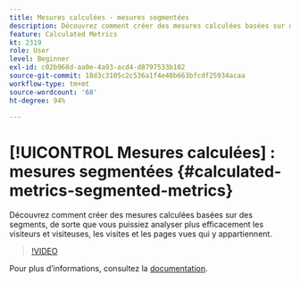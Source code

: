 ```yaml
---
title: Mesures calculées - mesures segmentées
description: Découvrez comment créer des mesures calculées basées sur des segments, de sorte que vous puissiez analyser plus efficacement les visiteurs et visiteuses, les visites et les pages vues qui y appartiennent.
feature: Calculated Metrics
kt: 2319
role: User
level: Beginner
exl-id: c02b968d-aa0e-4a93-acd4-d8797533b182
source-git-commit: 18d3c3105c2c536a1f4e40b663bfcdf25934acaa
workflow-type: tm+mt
source-wordcount: '68'
ht-degree: 94%

---
```


# [!UICONTROL Mesures calculées] : mesures segmentées {#calculated-metrics-segmented-metrics}

Découvrez comment créer des mesures calculées basées sur des segments, de sorte que vous puissiez analyser plus efficacement les visiteurs et visiteuses, les visites et les pages vues qui y appartiennent.

>[!VIDEO](https://video.tv.adobe.com/v/25409/?quality=12&learn=on)

Pour plus dʼinformations, consultez la [documentation](https://experienceleague.adobe.com/docs/analytics/components/calculated-metrics/calcmetric-workflow/metrics-with-segments.html?lang=fr).

